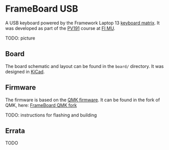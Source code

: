 FrameBoard USB
==============

A USB keyboard powered by the Framework Laptop 13 [keyboard matrix](https://frame.work/products/keyboard?v=FRANBKEN05). It was developed as part of the [PV191](https://is.muni.cz/predmet/fi/jaro2024/PV191?lang=en) course at [FI MU](https://www.fi.muni.cz/).

TODO: picture

## Board

The board schematic and layout can be found in the `board/` directory. It was designed in [KiCad](https://www.kicad.org/).

## Firmware

The firmware is based on the [QMK firmware](https://docs.qmk.fm/). It can be found in the fork of QMK, here: [FrameBoard QMK fork](https://github.com/xjanu/qmk_firmware/)

TODO: instructions for flashing and building

## Errata

TODO
